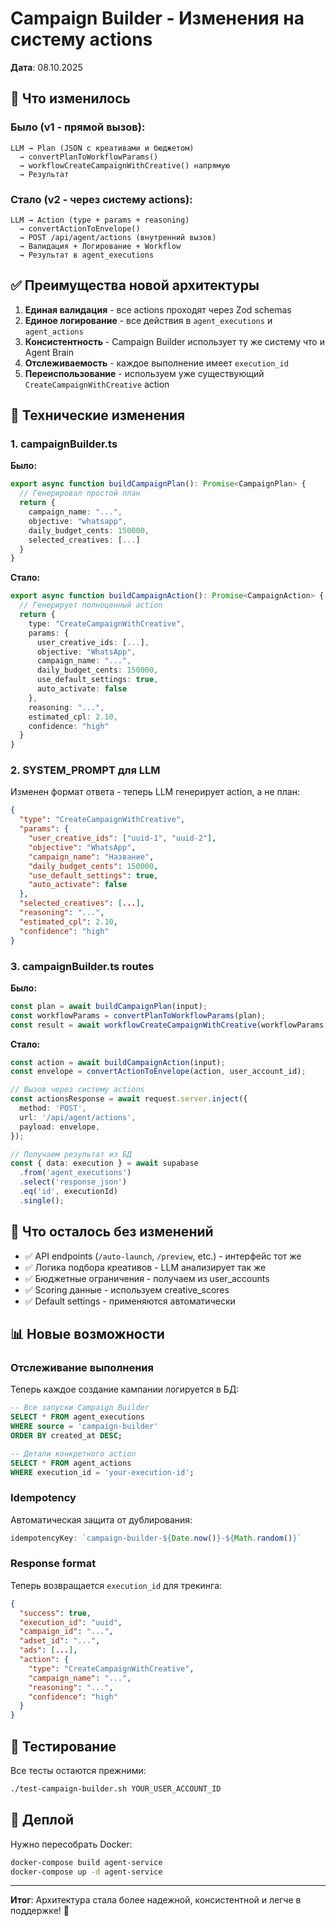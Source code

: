 # Campaign Builder - Изменения на систему actions

**Дата**: 08.10.2025

## 🔄 Что изменилось

### Было (v1 - прямой вызов):
```
LLM → Plan (JSON с креативами и бюджетом)
  → convertPlanToWorkflowParams()
  → workflowCreateCampaignWithCreative() напрямую
  → Результат
```

### Стало (v2 - через систему actions):
```
LLM → Action (type + params + reasoning)
  → convertActionToEnvelope()
  → POST /api/agent/actions (внутренний вызов)
  → Валидация + Логирование + Workflow
  → Результат в agent_executions
```

## ✅ Преимущества новой архитектуры

1. **Единая валидация** - все actions проходят через Zod schemas
2. **Единое логирование** - все действия в `agent_executions` и `agent_actions`
3. **Консистентность** - Campaign Builder использует ту же систему что и Agent Brain
4. **Отслеживаемость** - каждое выполнение имеет `execution_id`
5. **Переиспользование** - используем уже существующий `CreateCampaignWithCreative` action

## 📝 Технические изменения

### 1. campaignBuilder.ts

**Было:**
```typescript
export async function buildCampaignPlan(): Promise<CampaignPlan> {
  // Генерировал простой план
  return {
    campaign_name: "...",
    objective: "whatsapp",
    daily_budget_cents: 150000,
    selected_creatives: [...]
  }
}
```

**Стало:**
```typescript
export async function buildCampaignAction(): Promise<CampaignAction> {
  // Генерирует полноценный action
  return {
    type: "CreateCampaignWithCreative",
    params: {
      user_creative_ids: [...],
      objective: "WhatsApp",
      campaign_name: "...",
      daily_budget_cents: 150000,
      use_default_settings: true,
      auto_activate: false
    },
    reasoning: "...",
    estimated_cpl: 2.10,
    confidence: "high"
  }
}
```

### 2. SYSTEM_PROMPT для LLM

Изменен формат ответа - теперь LLM генерирует action, а не план:

```json
{
  "type": "CreateCampaignWithCreative",
  "params": {
    "user_creative_ids": ["uuid-1", "uuid-2"],
    "objective": "WhatsApp",
    "campaign_name": "Название",
    "daily_budget_cents": 150000,
    "use_default_settings": true,
    "auto_activate": false
  },
  "selected_creatives": [...],
  "reasoning": "...",
  "estimated_cpl": 2.10,
  "confidence": "high"
}
```

### 3. campaignBuilder.ts routes

**Было:**
```typescript
const plan = await buildCampaignPlan(input);
const workflowParams = convertPlanToWorkflowParams(plan);
const result = await workflowCreateCampaignWithCreative(workflowParams, ...);
```

**Стало:**
```typescript
const action = await buildCampaignAction(input);
const envelope = convertActionToEnvelope(action, user_account_id);

// Вызов через систему actions
const actionsResponse = await request.server.inject({
  method: 'POST',
  url: '/api/agent/actions',
  payload: envelope,
});

// Получаем результат из БД
const { data: execution } = await supabase
  .from('agent_executions')
  .select('response_json')
  .eq('id', executionId)
  .single();
```

## 🎯 Что осталось без изменений

- ✅ API endpoints (`/auto-launch`, `/preview`, etc.) - интерфейс тот же
- ✅ Логика подбора креативов - LLM анализирует так же
- ✅ Бюджетные ограничения - получаем из user_accounts
- ✅ Scoring данные - используем creative_scores
- ✅ Default settings - применяются автоматически

## 📊 Новые возможности

### Отслеживание выполнения

Теперь каждое создание кампании логируется в БД:

```sql
-- Все запуски Campaign Builder
SELECT * FROM agent_executions 
WHERE source = 'campaign-builder'
ORDER BY created_at DESC;

-- Детали конкретного action
SELECT * FROM agent_actions
WHERE execution_id = 'your-execution-id';
```

### Idempotency

Автоматическая защита от дублирования:

```typescript
idempotencyKey: `campaign-builder-${Date.now()}-${Math.random()}`
```

### Response format

Теперь возвращается `execution_id` для трекинга:

```json
{
  "success": true,
  "execution_id": "uuid",
  "campaign_id": "...",
  "adset_id": "...",
  "ads": [...],
  "action": {
    "type": "CreateCampaignWithCreative",
    "campaign_name": "...",
    "reasoning": "...",
    "confidence": "high"
  }
}
```

## 🧪 Тестирование

Все тесты остаются прежними:

```bash
./test-campaign-builder.sh YOUR_USER_ACCOUNT_ID
```

## 🚀 Деплой

Нужно пересобрать Docker:

```bash
docker-compose build agent-service
docker-compose up -d agent-service
```

---

**Итог**: Архитектура стала более надежной, консистентной и легче в поддержке! 🎉

